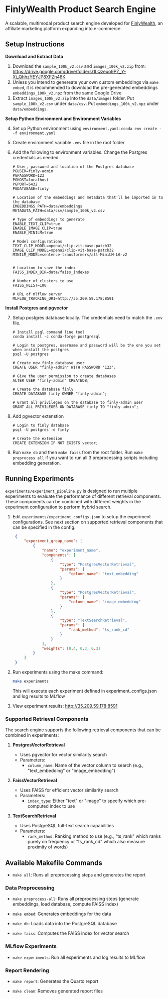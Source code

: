 # FinlyWealth Product Search Engine

A scalable, multimodal product search engine developed for [FinlyWealth](https://finlywealth.com/), an affiliate marketing platform expanding into e-commerce.

## Setup Instructions

**Download and Extract Data**

1. Download the `sample_100k_v2.csv` and `images_100k_v2.zip` from: https://drive.google.com/drive/folders/1LQzeuo9PZ_Y-Xj_QhhzYEYJP8XFZn48K
2. Unless you intend to genereate your own custom embeddings via `make embed`, it is recommended to download the pre-generated embeddings `embeddings_100k_v2.npz` from the same Google Drive 
3. Extract `images_100k_v2.zip` into the `data/images` folder. Put `sample_100k_v2.csv` under `data/csv`. Put `embeddings_100k_v2.npz` under `data/embeddings`.

**Setup Python Environment and Environment Variables**

4. Set up Python environment using `environment.yaml`: `conda env create --f environment.yaml`
5. Create environment variable `.env` file in the root folder
6. Add the following to environment variables. Change the Postgres credentials as needed. 

    ```
    # User, password and location of the Postgres database
    PGUSER=finly-admin
    PGPASSWORD=123
    PGHOST=localhost
    PGPORT=5432
    PGDATABASE=finly

    # Location of the embeddings and metadata that'll be imported in to the database
    EMBEDDINGS_PATH=data/embeddings
    METADATA_PATH=data/csv/sample_100k_v2.csv

    # Type of embeddings to generate
    ENABLE_TEXT_CLIP=true
    ENABLE_IMAGE_CLIP=true
    ENABLE_MINILM=true

    # Model configurations
    TEXT_CLIP_MODEL=openai/clip-vit-base-patch32
    IMAGE_CLIP_MODEL=openai/clip-vit-base-patch32
    MINILM_MODEL=sentence-transformers/all-MiniLM-L6-v2


    # Location to save the index
    FAISS_INDEX_DIR=data/faiss_indexes

    # Number of clusters to use
    FAISS_NLIST=100

    # URL of mlflow server
    MLFLOW_TRACKING_URI=http://35.209.59.178:8591
    ```

**Install Postgres and pgvector**

7. Setup postgres database locally. The credentials need to match the `.env` file. 

    ```{bash}
    # Install psql command line tool
    conda install -c conda-forge postgresql

    # Login to postgres, username and password will be the one you set when install the postgres
    psql -U postgres

    # Create new finly database user
    CREATE USER "finly-admin" WITH PASSWORD '123';

    # Give the user permission to create databases
    ALTER USER "finly-admin" CREATEDB;

    # Create the database finly
    CREATE DATABASE finly OWNER "finly-admin";

    # Grant all privileges on the database to finly-admin user
    GRANT ALL PRIVILEGES ON DATABASE finly TO "finly-admin";
    ```

8. Add pgvector extenstion

    ```{bash}
    # Login to finly database
    psql -U postgres -d finly

    # Create the extension
    CREATE EXTENSION IF NOT EXISTS vector;
    ```

9. Run `make db` and then `make faiss` from the root folder. Run `make preprocess all` if you want to run all 3 preprocessing scripts including embedding generation.

## Running Experiments

`experiments/experiment_pipeline.py` is designed to run multiple experiments to evaluate the performance of different retrieval components. These components can be combined with different weights in the experiment configuration to perform hybrid search.

1. Edit `experiments/experiment_configs.json` to setup the experiment configurations. See next section on supported retrieval components that can be specified in the config. 
   ```json
    {
        "experiment_group_name": [
            {
                "name": "experiment_name",
                "components": [
                    {
                        "type": "PostgresVectorRetrieval",
                        "params": {
                            "column_name": "text_embedding"
                        }
                    },
                    {
                        "type": "PostgresVectorRetrieval",
                        "params": {
                            "column_name": "image_embedding"
                        }
                    },
                    {
                        "type": "TextSearchRetrieval",
                        "params": {
                            "rank_method": "ts_rank_cd"
                        }
                    }
                ],
                "weights": [0.4, 0.3, 0.3]
            }
        ]
    } 
   ```

2. Run experiments using the make command:
   ```bash
   make experiments
   ```
   This will execute each experiment defined in experiment_configs.json and log results to MLflow

3. View experiment results: http://35.209.59.178:8591

### Supported Retrieval Components

The search engine supports the following retrieval components that can be combined in experiments:

1. **PostgresVectorRetrieval**
   - Uses pgvector for vector similarity search
   - Parameters:
     - `column_name`: Name of the vector column to search (e.g., "text_embedding" or "image_embedding")

2. **FaissVectorRetrieval**
   - Uses FAISS for efficient vector similarity search
   - Parameters:
     - `index_type`: Either "text" or "image" to specify which pre-computed index to use

3. **TextSearchRetrieval**
   - Uses PostgreSQL full-text search capabilities
   - Parameters:
     - `rank_method`: Ranking method to use (e.g., "ts_rank" which ranks purely on frequency or "ts_rank_cd" which also measure proximity of words)

## Available Makefile Commands

- `make all`: Runs all preprocessing steps and generates the report

### Data Proprocessing

- `make preprocess-all`: Runs all preprocessing steps (generate embeddings, load database, compute FAISS index)

- `make embed`: Generates embeddings for the data

- `make db`: Loads data into the PostgreSQL database

- `make faiss`: Computes the FAISS index for vector search

### MLflow Experiments

- `make experiments`: Run all experiments and log results to MLflow

### Report Rendering

- `make report`: Generates the Quarto report

- `make clean`: Removes generated report files
